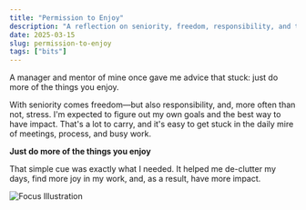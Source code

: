 ```yaml
---
title: "Permission to Enjoy"
description: "A reflection on seniority, freedom, responsibility, and the power of a mentor's simple advice."
date: 2025-03-15
slug: permission-to-enjoy
tags: ["bits"]
---
```


A manager and mentor of mine once gave me advice that stuck: just do more of the things you enjoy. 

With seniority comes freedom—but also responsibility, and, more often than not, stress. I'm expected to figure out my own goals and the best way to have impact. That's a lot to carry, and it's easy to get stuck in the daily mire of meetings, process, and busy work.

**Just do more of the things you enjoy** 

That simple cue was exactly what I needed. It helped me de-clutter my days, find more joy in my work, and, as a result, have more impact.

![Focus Illustration](/images/focus-illustration.jpeg)
